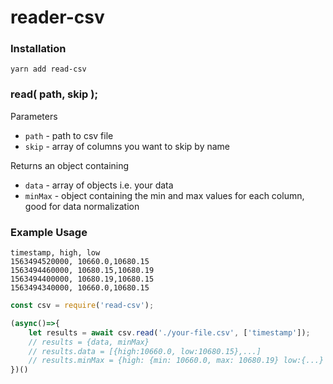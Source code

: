 # reader-csv

### Installation
```
yarn add read-csv
```

### read( path, skip );
Parameters
* `path` - path to csv file
* `skip` - array of columns you want to skip by name

Returns an object containing 
* `data` - array of objects i.e. your data 
* `minMax` - object containing the min and max values for each column, good for data normalization

### Example Usage
```
timestamp, high, low
1563494520000, 10660.0,10680.15
1563494460000, 10680.15,10680.19
1563494400000, 10680.19,10680.15
1563494340000, 10660.0,10680.15
```
```javascript
const csv = require('read-csv');

(async()=>{
    let results = await csv.read('./your-file.csv', ['timestamp']);
    // results = {data, minMax}
    // results.data = [{high:10660.0, low:10680.15},...]
    // results.minMax = {high: {min: 10660.0, max: 10680.19} low:{...} }
})()
```


